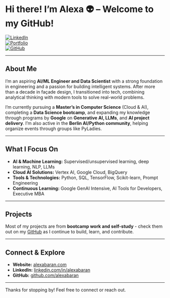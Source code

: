 # Hi there! I’m Alexa 👽 – Welcome to my GitHub!

[![LinkedIn](https://img.shields.io/badge/LinkedIn-0077B5?logo=linkedin&logoColor=white)](https://www.linkedin.com/in/alexabaran)  
[![Portfolio](https://img.shields.io/badge/Website-%23000000.svg?logo=firefox&logoColor=white)](https://alexabaran.com/)  
[![GitHub](https://img.shields.io/badge/GitHub-%2312100E.svg?logo=github&logoColor=white)](https://github.com/alexabaran)

---

## About Me

I’m an aspiring **AI/ML Engineer and Data Scientist** with a strong foundation in engineering and a passion for building intelligent systems. After more than a decade in façade design, I transitioned into tech, combining analytical thinking with modern tools to solve real-world problems.

I’m currently pursuing a **Master’s in Computer Science** (Cloud & AI), completing a **Data Science bootcamp**, and expanding my knowledge through programs by **Google** on **Generative AI, LLMs**, and **AI project delivery**. I’m also active in the **Berlin AI/Python community**, helping organize events through groups like PyLadies.

---

## What I Focus On

- **AI & Machine Learning:** Supervised/unsupervised learning, deep learning, NLP, LLMs  
- **Cloud AI Solutions:** Vertex AI, Google Cloud, BigQuery  
- **Tools & Technologies:** Python, SQL, TensorFlow, Scikit-learn, Prompt Engineering  
- **Continuous Learning:** Google GenAI Intensive, AI Tools for Developers, Executive MBA  

---

## Projects

Most of my projects are from **bootcamp work and self-study** - check them out on my [GitHub](https://github.com/alexabaran) as I continue to build, learn, and contribute.

---

## Connect & Explore  
- **Website:** [alexabaran.com](https://alexabaran.com)  
- **LinkedIn:** [linkedin.com/in/alexabaran](https://www.linkedin.com/in/alexabaran)  
- **GitHub:** [github.com/alexabaran](https://github.com/alexabaran)  

---

Thanks for stopping by! Feel free to connect or reach out.

